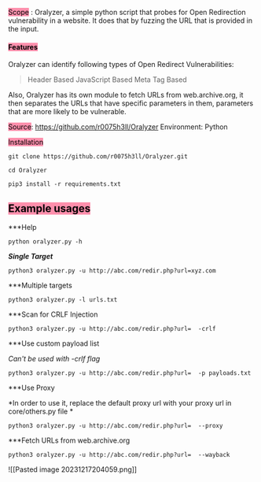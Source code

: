 <mark style="background: #FF5582A6;">Scope</mark> : Oralyzer, a simple python script that probes for Open Redirection vulnerability in a website. It does that by fuzzing the URL that is provided in the input.

#### <mark style="background: #FF5582A6;">Features</mark>
Oralyzer can identify following types of Open Redirect Vulnerabilities:
>Header Based
>JavaScript Based
>Meta Tag Based  

Also, Oralyzer has its own module to fetch URLs from web.archive.org, it then separates the URLs that have specific parameters in them, parameters that are more likely to be vulnerable.


<mark style="background: #FF5582A6;">Source</mark>:   https://github.com/r0075h3ll/Oralyzer
Environment:  Python

<mark style="background: #FF5582A6;">Installation</mark> 
```
git clone https://github.com/r0075h3ll/Oralyzer.git
```

```
cd Oralyzer 
```

```
pip3 install -r requirements.txt
```



## <mark style="background: #FF5582A6;">Example usages</mark>

***Help
```
python oralyzer.py -h
```

***Single Target***
```
python3 oralyzer.py -u http://abc.com/redir.php?url=xyz.com
```

***Multiple targets
```
python3 oralyzer.py -l urls.txt
```


***Scan for CRLF Injection
```
python3 oralyzer.py -u http://abc.com/redir.php?url=  -crlf
```

***Use custom payload list

*Can't be used with -crlf flag*
```
python3 oralyzer.py -u http://abc.com/redir.php?url=  -p payloads.txt
```

***Use Proxy

*In order to use it, replace the default proxy url with your proxy url in core/others.py file *
```
python3 oralyzer.py -u http://abc.com/redir.php?url=  --proxy
```


***Fetch URLs from web.archive.org

```
python3 oralyzer.py -u http://abc.com/redir.php?url=  --wayback
```

![[Pasted image 20231217204059.png]]